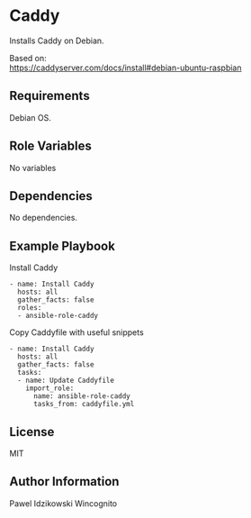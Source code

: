 Caddy
=========

Installs Caddy on Debian.

Based on:  
https://caddyserver.com/docs/install#debian-ubuntu-raspbian


Requirements
------------

Debian OS.

Role Variables
--------------

No variables

Dependencies
------------

No dependencies.

Example Playbook
----------------

Install Caddy

```
- name: Install Caddy
  hosts: all
  gather_facts: false
  roles:
  - ansible-role-caddy
```

Copy Caddyfile with useful snippets

```
- name: Install Caddy
  hosts: all
  gather_facts: false
  tasks:
  - name: Update Caddyfile
    import_role:
      name: ansible-role-caddy
      tasks_from: caddyfile.yml
```

License
-------

MIT

Author Information
------------------

Pawel Idzikowski
Wincognito